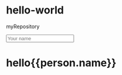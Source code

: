 # hello-world
myRepository
<!DOCTYPE HTML PUBLIC "-//W3C//DTD HTML 4.01 Transitional//EN"
        "http://www.w3.org/TR/html4/loose.dtd">
<html ng-app>
<head>
    <title>你</title>
    <meta charset="UTF-8">
    <script src="lib/angular/angular.min.js"></script>
</head>
<body>
    <input ng-model="person.name" type="text" placeholder="Your name">
    <h1>hello{{person.name}}</h1>
</body>
</html>
